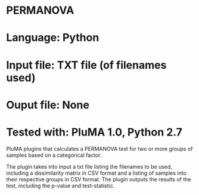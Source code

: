 # PERMANOVA
# Language: Python
# Input file: TXT file (of filenames used)
# Ouput file: None 
# Tested with: PluMA 1.0, Python 2.7
PluMA plugins that calculates a PERMANOVA test for two or more groups of samples based on a categorical factor. 

The plugin takes into input a txt file listing the filenames to be used, including a dissimilarity matrix in CSV format and a
listing of samples into their respective groups in CSV format. The plugin outputs the results of the test, including the p-value
and test-statistic.
